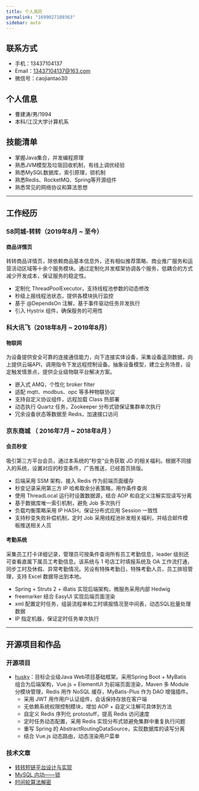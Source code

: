 ```yaml
---
title: 个人简历
permalink: "1699027189363"
sidebar: auto
---
```


##  联系方式

- 手机：13437104137
- Email：13437104137@163.com
- 微信号：caojiantao30

## 个人信息

 - 曹建涛/男/1994 
 - 本科/江汉大学计算机系 

## 技能清单

- 掌握Java集合，并发编程原理
- 熟悉JVM模型及垃圾回收机制，有线上调优经验
- 熟悉MySQL数据库，索引原理，锁机制
- 熟悉Redis、RocketMQ、Spring等开源组件
- 熟悉常见的网络协议和算法思想

---

## 工作经历

### 58同城-转转（2019年8月 ~ 至今）

#### 商品详情页

转转商品详情页，除依赖商品基本信息外，还有相似推荐策略、商业推广服务和运营活动区域等十余个服务模块。通过定制化并发框架协调各个服务，低耦合的方式减少开发成本，保证服务的稳定性。

- 定制化 ThreadPoolExecutor，支持线程池参数的动态修改
- 秒级上报线程池状态，提供各模块执行监控
- 基于 @DependsOn 注解，基于事件驱动任务并发执行
- 引入 Hystrix 组件，确保服务的可用性

### 科大讯飞（2018年8月 ~ 2019年8月）

#### 物联网

为设备提供安全可靠的连接通信能力，向下连接实体设备，采集设备遥测数据，向上提供云端API，调用指令下发远程控制设备。抽象设备模型，建立业务场景，设定触发情景点，提供企业级物联平台解决方案。

- 嵌入式 AMQ，个性化 broker filter
- 适配 mqtt、modbus、opc 等多种物联协议
- 支持自定义协议组件，远程加载 Class 热部署
- 动态执行 Quartz 任务，Zookeeper 分布式锁保证集群单次执行
- 冗余设备状态等数据至 Redis，加速接口访问

### 京东商城 （ 2016年7月 ~ 2018年8月 ）

#### 会员秒变 

吸引第三方平台会员，通过本系统的”秒变“业务获取 JD 的相关福利。根据不同接入的系统，设置对应的秒变条件，广告推送，已经首页排版。

- 后端采用 SSM 架构，接入 Redis 作为前端页面缓存
- 秒变记录采用第三方 IP 哈希取余分表策略，用作条件查询
- 使用 ThreadLocal 运行时设置数据源，结合 AOP 和自定义注解实现读写分离
- 基于数据库唯一索引机制，避免 Job 多次执行
- 负载均衡策略采用 IP HASH，保证分布式应用 Session 一致性
- 支持秒变失败补偿机制，定时 Job 采用线程池补发相关福利，并结合邮件模板推送相关人员

#### 考勤系统

采集员工打卡详细记录，管理员可按条件查询所有员工考勤信息，leader 级别还可查看直属下属员工考勤信息。该系统与 1 号店工时填报系统及 OA 工作流打通，同步工时及休假、异常考勤情况。另设有特殊考勤日，特殊考勤人员，员工排班管理，支持 Excel 数据导出到本地。

- Spring + Struts 2 + iBatis 实现后端架构，微服务采用内部 Hedwig
- freemarker 结合 EasyUI 实现后端页面渲染
- xml 配置定时任务，组装流程单和工时填报情况至中间表，动态SQL批量处理数据
- IP 指定机器，保证定时任务单次执行

---

## 开源项目和作品

### 开源项目
 - [husky](https://github.com/caojiantao/husky)：目标企业级Java Web项目基础框架。采用Spring Boot + MyBatis 组合为后端架构，Vue.js + ElementUI 为前端页面渲染，Maven 多 Module 分模块管理，Redis 用作 NoSQL 缓存，MyBatis-Plus 作为 DAO 增强插件。
   - 采用 JWT 用作用户认证组件，会话保持存放在客户端
   - 无依赖系统权限控制模块，增加 AOP + 自定义注解可具体到方法
   - 自定义 Redis 序列化 protostuff，提高 Redis 访问速度
   - 定时任务动态配置，采用 Redis 实现分布式锁避免集群中重复执行问题
   - 重写 Spring 的 AbstractRoutingDataSource，实现数据库的读写分离
   - 结合 Vue.js 动态路由，动态渲染用户菜单

### 技术文章

- [转转短链平台设计与实现](/1691655382425)
- [MySQL 内功——锁](/1693750829811)
- [时间轮算法解密](/1695563580565)
